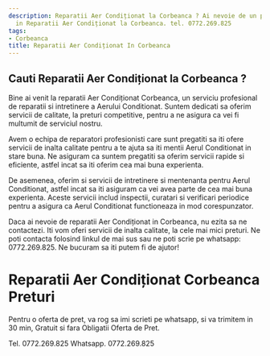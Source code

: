 ```yaml
---
description: Reparatii Aer Condiționat la Corbeanca ? Ai nevoie de un profesionist
  in Reparatii Aer Condiționat la Corbeanca. tel. 0772.269.825
tags:
- Corbeanca
title: Reparatii Aer Condiționat In Corbeanca
---
```



## Cauti Reparatii Aer Condiționat la Corbeanca ?


Bine ai venit la reparatii Aer Condiționat Corbeanca, un serviciu profesional de reparatii si intretinere a Aerului Conditionat. Suntem dedicati sa oferim servicii de calitate, la preturi competitive, pentru a ne asigura ca vei fi multumit de serviciul nostru.

Avem o echipa de reparatori profesionisti care sunt pregatiti sa iti ofere servicii de inalta calitate pentru a te ajuta sa iti mentii Aerul Conditionat in stare buna. Ne asiguram ca suntem pregatiti sa oferim servicii rapide si eficiente, astfel incat sa iti oferim cea mai buna experienta.

De asemenea, oferim si servicii de intretinere si mentenanta pentru Aerul Conditionat, astfel incat sa iti asiguram ca vei avea parte de cea mai buna experienta. Aceste servicii includ inspectii, curatari si verificari periodice pentru a asigura ca Aerul Conditionat functioneaza in mod corespunzator.

Daca ai nevoie de reparatii Aer Condiționat in Corbeanca, nu ezita sa ne contactezi. Iti vom oferi servicii de inalta calitate, la cele mai mici preturi. Ne poti contacta folosind linkul de mai sus sau ne poti scrie pe whatsapp: 0772.269.825. Ne bucuram sa iti putem fi de ajutor!

# Reparatii Aer Condiționat Corbeanca Preturi
Pentru o oferta de pret, va rog sa imi scrieti pe whatsapp, si va trimitem in 30 min, Gratuit si fara Obligatii Oferta de Pret.

Tel. 0772.269.825
Whatsapp. 0772.269.825